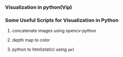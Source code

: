 ### Visualization in python(Vip)
### Some Useful Scripts for Visualization in Python

1. concatenate images using opencv-python

2. depth map to color

3. python to html(static) using `pml`
